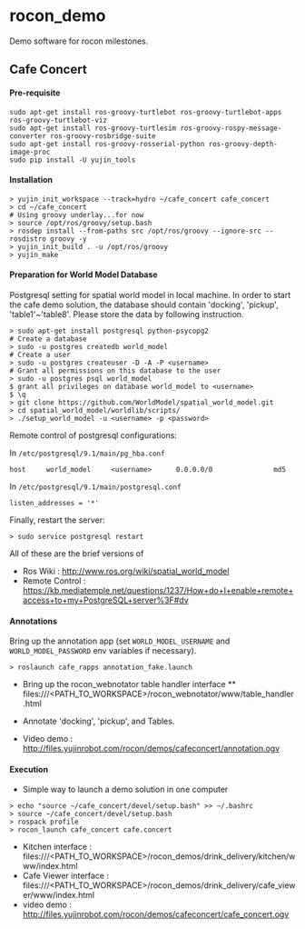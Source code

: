rocon_demo
==========

Demo software for rocon milestones.

## Cafe Concert ##


#### Pre-requisite

```
sudo apt-get install ros-groovy-turtlebot ros-groovy-turtlebot-apps ros-groovy-turtlebot-viz
sudo apt-get install ros-groovy-turtlesim ros-groovy-rospy-message-converter ros-groovy-rosbridge-suite
sudo apt-get install ros-groovy-rosserial-python ros-groovy-depth-image-proc
sudo pip install -U yujin_tools
```

#### Installation ####

```
> yujin_init_workspace --track=hydro ~/cafe_concert cafe_concert
> cd ~/cafe_concert
# Using groovy underlay...for now
> source /opt/ros/groovy/setup.bash
> rosdep install --from-paths src /opt/ros/groovy --ignore-src --rosdistro groovy -y
> yujin_init_build . -u /opt/ros/groovy
> yujin_make
```

#### Preparation for World Model Database ####

Postgresql setting for spatial world model in local machine. In order to start the cafe demo solution,
the database should contain 'docking', 'pickup', 'table1'~'table8'. Please store the data by following instruction.

```
> sudo apt-get install postgresql python-psycopg2
# Create a database
> sudo -u postgres createdb world_model
# Create a user
> sudo -u postgres createuser -D -A -P <username>
# Grant all permissions on this database to the user
> sudo -u postgres psql world_model
$ grant all privileges on database world_model to <username>
$ \q
> git clone https://github.com/WorldModel/spatial_world_model.git
> cd spatial_world_model/worldlib/scripts/
> ./setup_world_model -u <username> -p <password>
```

Remote control of postgresql configurations:

In `/etc/postgresql/9.1/main/pg_hba.conf`

```
host     world_model     <username>      0.0.0.0/0               md5
```

In `/etc/postgresql/9.1/main/postgresql.conf`

```
listen_addresses = '*'
```

Finally, restart the server:

```
> sudo service postgresql restart
```

All of these are the brief versions of

 * Ros Wiki : http://www.ros.org/wiki/spatial_world_model
 * Remote Control : https://kb.mediatemple.net/questions/1237/How+do+I+enable+remote+access+to+my+PostgreSQL+server%3F#dv

#### Annotations

Bring up the annotation app (set `WORLD_MODEL_USERNAME` and `WORLD_MODEL_PASSWORD` env variables if necessary).

```
> roslaunch cafe_rapps annotation_fake.launch
```

* Bring up the rocon_webnotator table handler interface
** files:///\<PATH_TO_WORKSPACE\>/rocon_webnotator/www/table_handler.html

* Annotate 'docking', 'pickup', and Tables.
* Video demo : http://files.yujinrobot.com/rocon/demos/cafeconcert/annotation.ogv


#### Execution ####

* Simple way to launch a demo solution in one computer

```
> echo "source ~/cafe_concert/devel/setup.bash" >> ~/.bashrc
> source ~/cafe_concert/devel/setup.bash
> rospack profile
> rocon_launch cafe_concert cafe.concert
```

* Kitchen interface : files:///\<PATH_TO_WORKSPACE\>/rocon_demos/drink_delivery/kitchen/www/index.html
* Cafe Viewer interface : files:///\<PATH_TO_WORKSPACE\>/rocon_demos/drink_delivery/cafe_viewer/www/index.html
* video demo : http://files.yujinrobot.com/rocon/demos/cafeconcert/cafe_concert.ogv
